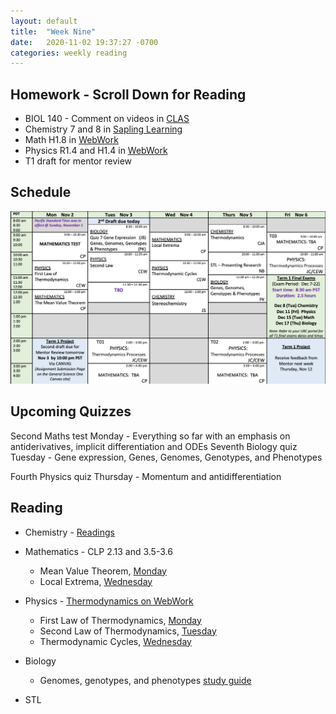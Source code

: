 ```yaml
---
layout: default
title:  "Week Nine"
date:   2020-11-02 19:37:27 -0700
categories: weekly reading
---
```


## Homework - Scroll Down for Reading
- BIOL 140 - Comment on videos in [CLAS](https://clas2.arts.ubc.ca/science)
- Chemistry 7 and 8 in [Sapling Learning](https://canvas.ubc.ca/courses/62920/modules/items/2122446)
- Math H1.8 in [WebWork](https://webwork.elearning.ubc.ca/webwork2/2020W1-2_SCIE_010_001/)
- Physics R1.4 and H1.4 in [WebWork](https://webwork.elearning.ubc.ca/webwork2/2020W1-2_SCIE_010_001/)
- T1 draft for mentor review 

## Schedule

![Week Nine Schedule](/assets/w9schedule.png)

## Upcoming Quizzes

<!-- Fifth Maths quiz Monday - Indefinite integrals, implicit differentiation, and ODEs    -->
Second Maths test Monday - Everything so far with an emphasis on antiderivatives, implicit differentiation and ODEs
Seventh Biology quiz Tuesday - Gene expression, Genes, Genomes, Genotypes, and Phenotypes
<!-- Second Chemistry quiz Monday - Chrality and Stereochemistry -->
Fourth Physics quiz Thursday - Momentum and antidifferentiation


## Reading

- Chemistry - [Readings](https://canvas.ubc.ca/courses/62920/files/9923697/download?download_frd=1)

- Mathematics - <!-- 7.3-7.4 on [Active Calculus](https://activecalculus.org/) and  -->CLP 2.13 and 3.5-3.6
	- Mean Value Theorem, [Monday](https://canvas.ubc.ca/courses/62921/files/10851034/download?wrap=1)
	- Local Extrema, [Wednesday](https://canvas.ubc.ca/courses/62921/files/10905867/download?wrap=1)

- Physics - [Thermodynamics on WebWork](https://webwork.elearning.ubc.ca/webwork2/2020W1-2_SCIE_010_001/)
	- First Law of Thermodynamics, [Monday](https://canvas.ubc.ca/courses/62922/files/10767451/download)
	- Second Law of Thermodynamics, [Tuesday](https://canvas.ubc.ca/courses/62922/files/10768461/download)
	- Thermodynamic Cycles, [Wednesday](https://canvas.ubc.ca/courses/62922/files/10891357/download)

- Biology
	- Genomes, genotypes, and phenotypes [study guide](https://canvas.ubc.ca/courses/62806/modules/items/2055260)

- STL